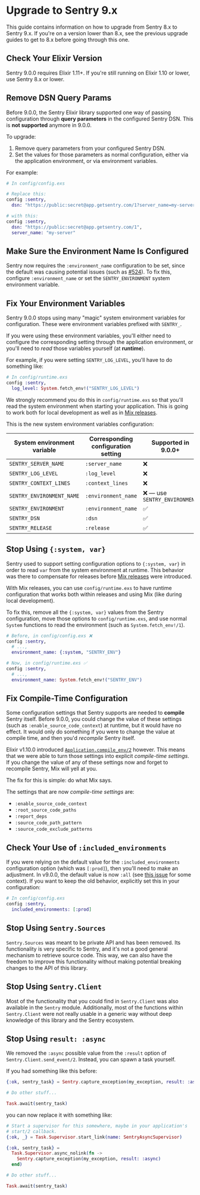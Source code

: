 # Upgrade to Sentry 9.x

This guide contains information on how to upgrade from Sentry 8.x to Sentry 9.x. If you're on a version lower than 8.x, see the previous upgrade guides to get to 8.x before going through this one.

## Check Your Elixir Version

Sentry 9.0.0 requires Elixir 1.11+. If you're still running on Elixir 1.10 or lower, use Sentry 8.x or lower.

## Remove DSN Query Params

Before 9.0.0, the Sentry Elixir library supported one way of passing configuration through **query parameters** in the configured Sentry DSN. This is **not supported** anymore in 9.0.0.

To upgrade:

  1. Remove query parameters from your configured Sentry DSN.
  1. Set the values for those parameters as normal configuration, either via the application environment, or via environment variables.

For example:

```elixir
# In config/config.exs

# Replace this:
config :sentry,
  dsn: "https://public:secret@app.getsentry.com/1?server_name=my-server"

# with this:
config :sentry,
  dsn: "https://public:secret@app.getsentry.com/1",
  server_name: "my-server"
```

## Make Sure the Environment Name Is Configured

Sentry now requires the `:environment_name` configuration to be set, since the default was causing potential issues (such as [#524](https://github.com/getsentry/sentry-elixir/issues/524)). To fix this, configure `:environment_name` or set the `SENTRY_ENVIRONMENT` system environment variable.

## Fix Your Environment Variables

Sentry 9.0.0 stops using many "magic" system environment variables for configuration. These were environment variables prefixed with `SENTRY_`.

If you were using these environment variables, you'll either need to configure the corresponding setting through the application environment, or you'll need to *read* those variables yourself (at **runtime**).

For example, if you were setting `SENTRY_LOG_LEVEL`, you'll have to do something like:

```elixir
# In config/runtime.exs
config :sentry,
  log_level: System.fetch_env!("SENTRY_LOG_LEVEL")
```

We strongly recommend you do this in `config/runtime.exs` so that you'll read the system environment when starting your application. This is going to work both for local development as well as in [Mix releases](https://hexdocs.pm/mix/1.15.4/Mix.Tasks.Release.html).

This is the new system environment variables configuration:

| System environment variable | Corresponding configuration setting | Supported in 9.0.0+           |
| --------------------------- | ----------------------------------- | ----------------------------- |
| `SENTRY_SERVER_NAME`        | `:server_name`                      | ❌                            |
| `SENTRY_LOG_LEVEL`          | `:log_level`                        | ❌                            |
| `SENTRY_CONTEXT_LINES`      | `:context_lines`                    | ❌                            |
| `SENTRY_ENVIRONMENT_NAME`   | `:environment_name`                 | ❌ — use `SENTRY_ENVIRONMENT` |
| `SENTRY_ENVIRONMENT`        | `:environment_name`                 | ✅                            |
| `SENTRY_DSN`                | `:dsn`                              | ✅                            |
| `SENTRY_RELEASE`            | `:release`                          | ✅                            |

## Stop Using `{:system, var}`

Sentry used to support setting configuration options to `{:system, var}` in order to read `var` from the system environment at runtime. This behavior was there to compensate for releases before [Mix releases](https://hexdocs.pm/mix/1.15.4/Mix.Tasks.Release.html) were introduced.

With Mix releases, you can use `config/runtime.exs` to have runtime configuration that works both within releases and using Mix (like during local development).

To fix this, remove all the `{:system, var}` values from the Sentry configuration, move those options to `config/runtime.exs`, and use normal `System` functions to read the environment (such as `System.fetch_env!/1`).

```elixir
# Before, in config/config.exs ❌
config :sentry,
  # ...,
  environment_name: {:system, "SENTRY_ENV"}

# Now, in config/runtime.exs ✅
config :sentry,
  # ...,
  environment_name: System.fetch_env!("SENTRY_ENV")
```

## Fix Compile-Time Configuration

Some configuration settings that Sentry supports are needed to **compile** Sentry itself. Before 9.0.0, you could change the value of these settings (such as `:enable_source_code_context`) at runtime, but it would have no effect. It would only do something if you were to change the value at compile time, and then you'd *recompile* Sentry itself.

Elixir v1.10.0 introduced [`Application.compile_env/2`](https://hexdocs.pm/elixir/1.15.4/Application.html#compile_env/2) however. This means that we were able to turn those settings into explicit *compile-time settings*. If you change the value of any of these settings now and forget to recompile Sentry, Mix will yell at you.

The fix for this is simple: do what Mix says.

The settings that are now *compile-time settings* are:

  * `:enable_source_code_context`
  * `:root_source_code_paths`
  * `:report_deps`
  * `:source_code_path_pattern`
  * `:source_code_exclude_patterns`

## Check Your Use of `:included_environments`

If you were relying on the default value for the `:included_environments` configuration option (which was `[:prod]`), then you'll need to make an adjustment. In v9.0.0, the default value is now `:all` (see [this issue](https://github.com/getsentry/sentry-elixir/issues/483) for some context). If you want to keep the old behavior, explicitly set this in your configuration:

```elixir
# In config/config.exs
config :sentry,
  included_environments: [:prod]
```

## Stop Using `Sentry.Sources`

`Sentry.Sources` was meant to be private API and has been removed. Its functionality is very specific to Sentry, and it's not a good general mechanism to retrieve source code. This way, we can also have the freedom to improve this functionality without making potential breaking changes to the API of this library.

## Stop Using `Sentry.Client`

Most of the functionality that you could find in `Sentry.Client` was also available in the `Sentry` module. Additionally, most of the functions within `Sentry.Client` were not really usable in a generic way without deep knowledge of this library and the Sentry ecosystem.

## Stop Using `result: :async`

We removed the `:async` possible value from the `:result` option of `Sentry.Client.send_event/2`. Instead, you can spawn a task yourself.

If you had something like this before:

```elixir
{:ok, sentry_task} = Sentry.capture_exception(my_exception, result: :async)

# Do other stuff...

Task.await(sentry_task)
```

you can now replace it with something like:

```elixir
# Start a supervisor for this somewhere, maybe in your application's
# start/2 callback.
{:ok, _} = Task.Supervisor.start_link(name: SentryAsyncSupervisor)

{:ok, sentry_task} =
  Task.Supervisor.async_nolink(fn ->
    Sentry.capture_exception(my_exception, result: :async)
  end)

# Do other stuff...

Task.await(sentry_task)
```
